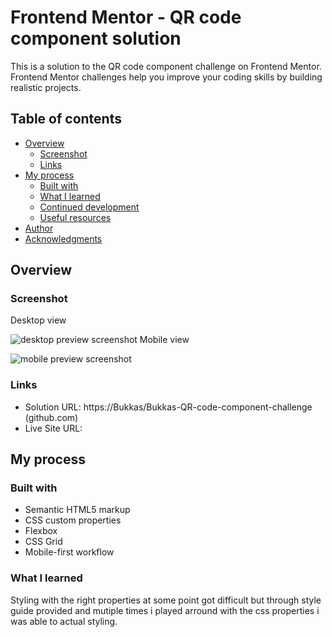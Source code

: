 # Frontend Mentor - QR code component solution
This is a solution to the QR code component challenge on Frontend Mentor. Frontend Mentor challenges help you improve your coding skills by building realistic projects. 
## Table of contents
- [Overview](#overview)
  - [Screenshot](#screenshot)
  - [Links](#links)
- [My process](#my-process)
  - [Built with](#built-with)
  - [What I learned](#what-i-learned)
  - [Continued development](#continued-development)
  - [Useful resources](#useful-resources)
- [Author](#author)
- [Acknowledgments](#acknowledgments)
## Overview
### Screenshot
Desktop view

![desktop preview screenshot](https://user-images.githubusercontent.com/114834493/233250113-a61589a9-304c-4aa4-bea3-79c5e3bb87d2.png)
Mobile view

![mobile preview screenshot](https://user-images.githubusercontent.com/114834493/233250271-4198bef2-cc2a-4994-9134-de7323d8a199.png)
### Links
- Solution URL: https://Bukkas/Bukkas-QR-code-component-challenge (github.com)
- Live Site URL: 
## My process
### Built with
- Semantic HTML5 markup
- CSS custom properties
- Flexbox
- CSS Grid
- Mobile-first workflow
### What I learned
Styling with the right properties at some point got difficult but through style guide provided and mutiple times i played arround with the css properties i was able to actual styling.
